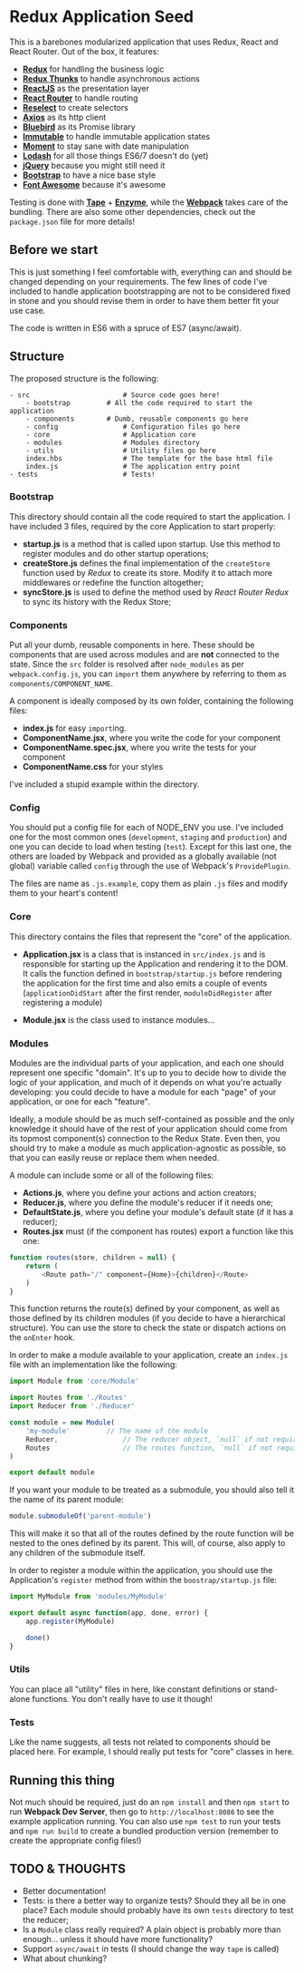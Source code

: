 # Redux Application Seed

This is a barebones modularized application that uses Redux, React and React Router. Out of the box, it features:

- **[Redux](https://github.com/reactjs/redux)** for handling the business logic
- **[Redux Thunks](https://github.com/gaearon/redux-thunk)** to handle asynchronous actions
- **[ReactJS](https://facebook.github.io/react/)** as the presentation layer
- **[React Router](https://github.com/reactjs/react-router)** to handle routing
- **[Reselect](https://github.com/reactjs/reselect)** to create selectors
- **[Axios](https://github.com/mzabriskie/axios)** as its http client
- **[Bluebird](https://github.com/petkaantonov/bluebird)** as its Promise library
- **[Immutable](https://facebook.github.io/immutable-js/)** to handle immutable application states
- **[Moment](http://momentjs.com/)** to stay sane with date manipulation
- **[Lodash](https://lodash.com/)** for all those things ES6/7 doesn't do (yet)
- **[jQuery](https://jquery.com/)** because you might still need it
- **[Bootstrap](https://getbootstrap.com/)** to have a nice base style  
- **[Font Awesome](http://fontawesome.io/)** because it's awesome

Testing is done with **[Tape](https://github.com/substack/tape)** + **[Enzyme](https://github.com/airbnb/enzyme)**, while the **[Webpack](https://webpack.github.io/)** takes care of the bundling. There are also some other dependencies, check out the `package.json` file for more details!

## Before we start

This is just something I feel comfortable with, everything can and should be changed depending on your requirements. The few lines of code I've included to handle application bootstrapping are not to be considered fixed in stone and you should revise them in order to have them better fit your use case.

The code is written in ES6 with a spruce of ES7 (async/await).

## Structure

The proposed structure is the following:

```
- src 						# Source code goes here!
	- bootstrap			# All the code required to start the application
	- components		# Dumb, reusable components go here
	- config				# Configuration files go here
	- core					# Application core
	- modules				# Modules directory
	- utils 				# Utility files go here
	index.hbs				# The template for the base html file
	index.js				# The application entry point
- tests						# Tests!
```

### Bootstrap

This directory should contain all the code required to start the application. I have included 3 files, required by the core Application to start properly:

- **startup.js** is a method that is called upon startup. Use this method to register modules and do other startup operations;
- **createStore.js** defines the final implementation of the `createStore` function used by _Redux_ to create its store. Modify it to attach more middlewares or redefine the function altogether;
- **syncStore.js** is used to define the method used by _React Router Redux_ to sync its history with the Redux Store;

### Components

Put all your dumb, reusable components in here. These should be components that are used across modules and are **not** connected to the state. Since the `src` folder is resolved after `node_modules` as per `webpack.config.js`, you can `import` them anywhere by referring to them as `components/COMPONENT_NAME`.

A component is ideally composed by its own folder, containing the following files:

- **index.js** for easy `import`ing.
- **ComponentName.jsx**, where you write the code for your component
- **ComponentName.spec.jsx**, where you write the tests for your component
- **ComponentName.css** for your styles

I've included a stupid example within the directory.

### Config

You should put a config file for each of NODE_ENV you use. I've included one for the most common ones (`development`, `staging` and `production`) and one you can decide to load when testing (`test`). Except for this last one, the others are loaded by Webpack and provided as a globally available (not global) variable called `config` through the use of Webpack's `ProvidePlugin`.

The files are name as `.js.example`, copy them as plain `.js` files and modify them to your heart's content!

### Core

This directory contains the files that represent the "core" of the application.

- **Application.jsx** is a class that is instanced in `src/index.js` and is responsible for starting up the Application and rendering it to the DOM. It calls the function defined in `bootstrap/startup.js` before rendering the application for the first time and also emits a couple of events (`applicationDidStart` after the first render, `moduleDidRegister` after registering a module)

- **Module.jsx** is the class used to instance modules...

### Modules

Modules are the individual parts of your application, and each one should represent one specific "domain". It's up to you to decide how to divide the logic of your application, and much of it depends on what you're actually developing: you could decide to have a module for each "page" of your application, or one for each "feature".

Ideally, a module should be as much self-contained as possible and the only knowledge it should have of the rest of your application should come from its topmost component(s) connection to the Redux State. Even then, you should try to make a module as much application-agnostic as possible, so that you can easily reuse or replace them when needed.

A module can include some or all of the following files:

- **Actions.js**, where you define your actions and action creators;
- **Reducer.js**, where you define the module's reducer if it needs one;
- **DefaultState.js**, where you define your module's default state (if it has a reducer);
- **Routes.jsx** must (if the component has routes) export a function like this one:

```javascript
function routes(store, children = null) {
	return (
        <Route path="/" component={Home}>{children}</Route>
    )
}
```

This function returns the route(s) defined by your component, as well as those defined by its children modules (if you decide to have a hierarchical structure). You can use the store to check the state or dispatch actions on the `onEnter` hook.

In order to make a module available to your application, create an `index.js` file with an implementation like the following:

```javascript
import Module from 'core/Module'

import Routes from './Routes'
import Reducer from './Reducer'

const module = new Module(
	'my-module'			// The name of the module
	Reducer,				// The reducer object, `null` if not required
	Routes					// The routes function, `null` if not required
)

export default module
```

If you want your module to be treated as a submodule, you should also tell it the name of its parent module:

```javascript
module.submoduleOf('parent-module')
```

This will make it so that all of the routes defined by the route function will be nested to the ones defined by its parent. This will, of course, also apply to any children of the submodule itself.

In order to register a module within the application, you should use the Application's `register` method from within the `boostrap/startup.js` file:

```javascript
import MyModule from 'modules/MyModule'

export default async function(app, done, error) {
	app.register(MyModule)

	done()
}
```

### Utils

You can place all "utility" files in here, like constant definitions or stand-alone functions. You don't really have to use it though!

### Tests

Like the name suggests, all tests not related to components should be placed here. For example, I should really put tests for "core" classes in here.

## Running this thing

Not much should be required, just do an `npm install` and then `npm start` to run **Webpack Dev Server**, then go to `http://localhost:8086` to see the example application running. You can also use `npm test` to run your tests and `npm run build` to create a bundled production version (remember to create the appropriate config files!)

## TODO & THOUGHTS

- Better documentation!
- Tests: is there a better way to organize tests? Should they all be in one place? Each module should probably have its own `tests` directory to test the reducer;
- Is a `Module` class really required? A plain object is probably more than enough... unless it should have more functionality?
- Support `async/await` in tests (I should change the way `tape` is called)
- What about chunking?
